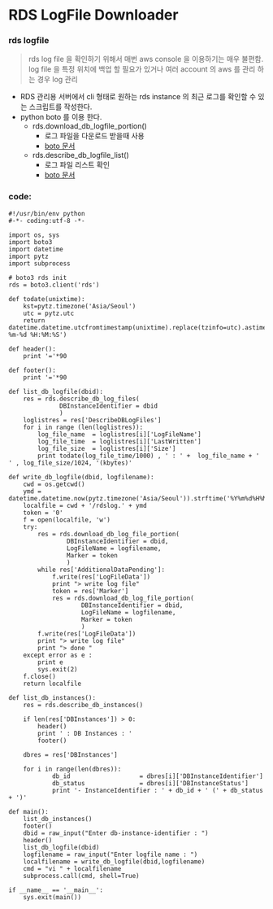 # RDS LogFile Downloader

### rds logfile 
> rds log file 을 확인하기 위해서 매번 aws console 을 이용하기는 매우 불편함.
> log file 을 특정 위치에 백업 할 필요가 있거나 여러 account 의 aws 를 관리 하는 경우 log 관리

- RDS 관리용 서버에서 cli 형태로 원하는 rds instance 의 최근 로그를 확인할 수 있는 스크립트를 작성한다.
- python boto 를 이용 한다. 
	- rds.download_db_logfile_portion()
		- 로그 파일을 다운로드 받을때 사용
		- [ boto 문서 ](http://boto3.readthedocs.io/en/latest/reference/services/rds.html#RDS.Client.download_db_log_file_portion)
	- rds.describe_db_logfile_list()
		- 로그 파일 리스트 확인 
		- [ boto 문서 ](http://boto3.readthedocs.io/en/latest/reference/services/rds.html#RDS.Client.describe_db_log_files)

### code:

```
#!/usr/bin/env python
#-*- coding:utf-8 -*-

import os, sys
import boto3
import datetime
import pytz
import subprocess

# boto3 rds init
rds = boto3.client('rds')

def todate(unixtime):
    kst=pytz.timezone('Asia/Seoul')
    utc = pytz.utc
    return datetime.datetime.utcfromtimestamp(unixtime).replace(tzinfo=utc).astimezone(kst).strftime('%Y-%m-%d %H:%M:%S')

def header():
    print '='*90

def footer():
    print '='*90

def list_db_logfile(dbid):
    res = rds.describe_db_log_files(
              DBInstanceIdentifier = dbid
              )
    loglistres = res['DescribeDBLogFiles']
    for i in range (len(loglistres)):
        log_file_name  = loglistres[i]['LogFileName']
        log_file_time  = loglistres[i]['LastWritten']
        log_file_size  = loglistres[i]['Size']
        print todate(log_file_time/1000) , ' : ' +  log_file_name + ' ' , log_file_size/1024, '(kbytes)'

def write_db_logfile(dbid, logfilename):
    cwd = os.getcwd()
    ymd = datetime.datetime.now(pytz.timezone('Asia/Seoul')).strftime('%Y%m%d%H%M%S')
    localfile = cwd + '/rdslog.' + ymd
    token = '0'
    f = open(localfile, 'w')
    try:
        res = rds.download_db_log_file_portion(
                DBInstanceIdentifier = dbid,
                LogFileName = logfilename,
                Marker = token
                )
        while res['AdditionalDataPending']:
            f.write(res['LogFileData'])
            print "> write log file"
            token = res['Marker']
            res = rds.download_db_log_file_portion(
                    DBInstanceIdentifier = dbid,
                    LogFileName = logfilename,
                    Marker = token
                    )
        f.write(res['LogFileData'])
        print "> write log file"
        print "> done "
    except error as e :
        print e
        sys.exit(2)
    f.close()
    return localfile

def list_db_instances():
    res = rds.describe_db_instances()

    if len(res['DBInstances']) > 0:
        header()
        print ' : DB Instances : '
        footer()

    dbres = res['DBInstances']

    for i in range(len(dbres)):
            db_id                   = dbres[i]['DBInstanceIdentifier']
            db_status               = dbres[i]['DBInstanceStatus']
            print '- InstanceIdentifier : ' + db_id + ' (' + db_status + ')'

def main():
    list_db_instances()
    footer()
    dbid = raw_input("Enter db-instance-identifier : ")
    header()
    list_db_logfile(dbid)
    logfilename = raw_input("Enter logfile name : ")
    localfilename = write_db_logfile(dbid,logfilename)
    cmd = "vi " + localfilename
    subprocess.call(cmd, shell=True)

if __name__ == '__main__':
    sys.exit(main())
```


